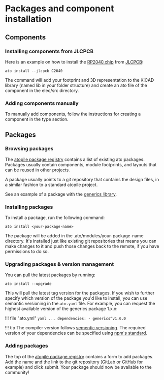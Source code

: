 # Packages and component installation

## Components

### Installing components from JLCPCB

Here is an example on how to install the [RP2040 chip](https://www.lcsc.com/product-detail/Microcontroller-Units-MCUs-MPUs-SOCs_Raspberry-Pi-RP2040_C2040.html) from [JLCPCB](https://jlcpcb.com/parts):

`ato install --jlcpcb C2040`

The command will add your footprint and 3D representation to the KiCAD library (named lib in your folder structure) and create an ato file of the component in the elec/src directory.

### Adding components manually

To manually add components, follow the instructions for creating a component in the type section.
<!--
TODO: link to the types
-->

## Packages

### Browsing packages

The [atopile package registry](https://packages.atopile.io) contains a list of existing ato packages. Packages usually contain components, module footprints, and layouts that can be reused in other projects.

A package usually points to a git repository that contains the design files, in a similar fashion to a standard atopile project.

See an example of a package with the [generics library](https://gitlab.atopile.io/packages/generics).

### Installing packages

To install a package, run the following command:

`ato install <your-package-name>`

The package will be added in the .ato/modules/your-package-name directory. It's installed just like existing git repositories that means you can make changes to it and push those changes back to the remote, if you have permissions to do so.

### Upgrading packages & version management

You can pull the latest packages by running:

`ato install --upgrade`

This will pull the latest tag version for the packages. If you wish to further specify which version of the package you'd like to install, you can use semantic versioning in the `ato.yaml` file. For example, you can request the highest available version of the generics package 1.x.x:

!!! file "ato.yml"
    ```yaml
    ...
    dependencies:
    - generics^v1.0.0
    ```

!!! tip
    The compiler version follows [sementic versioning](https://semver.org). The required version of your dependencies can be specified using [npm's standard](https://docs.npmjs.com/about-semantic-versioning).

### Adding packages

The top of the [atopile package registry](https://packages.atopile.io) contains a form to add packages. Add the name and the link to the git repository (GitLab or GitHub for example) and click submit. Your package should now be available to the community!
